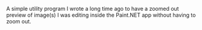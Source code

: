 A simple utility program I wrote a long time ago to have a zoomed out preview of
image(s) I was editing inside the Paint.NET app without having to zoom out.
